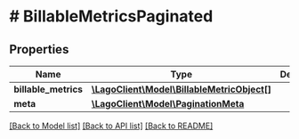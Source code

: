 # # BillableMetricsPaginated

## Properties

Name | Type | Description | Notes
------------ | ------------- | ------------- | -------------
**billable_metrics** | [**\LagoClient\Model\BillableMetricObject[]**](BillableMetricObject.md) |  |
**meta** | [**\LagoClient\Model\PaginationMeta**](PaginationMeta.md) |  |

[[Back to Model list]](../../README.md#models) [[Back to API list]](../../README.md#endpoints) [[Back to README]](../../README.md)
